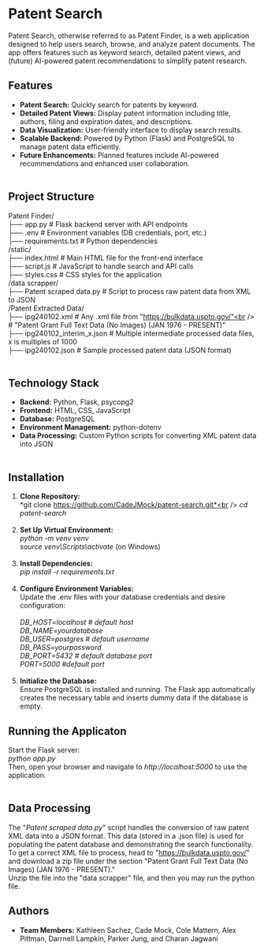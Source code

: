 # Patent Search

Patent Search, otherwise referred to as Patent Finder, is a web application designed to help users search, browse, and analyze patent documents. The app offers features such as keyword search, detailed patent views, and (future) AI-powered patent recommendations to simplify patent research.

## Features
- **Patent Search:** Quickly search for patents by keyword.
- **Detailed Patent Views:** Display patent information including title, authors, filing and expiration dates, and descriptions.
- **Data Visualization:** User-friendly interface to display search results.
- **Scalable Backend:** Powered by Python (Flask) and PostgreSQL to manage patent data efficiently.
- **Future Enhancements:** Planned features include AI-powered recommendations and enhanced user collaboration.<br /><br />

## Project Structure
Patent Finder/<br />
├── app.py                       # Flask backend server with API endpoints<br />
├── .env                         # Environment variables (DB credentials, port, etc.)<br />
├── requirements.txt             # Python dependencies<br />
/static/<br />
  ├── index.html                   # Main HTML file for the front-end interface<br />
  ├── script.js                    # JavaScript to handle search and API calls<br />
  ├── styles.css                   # CSS styles for the application<br />
/data scrapper/<br />
  ├── Patent scraped data.py         # Script to process raw patent data from XML to JSON<br />
  /Patent Extracted Data/<br />
    ├── ipg240102.xml                # Any .xml file from "https://bulkdata.uspto.gov/"<br /> 
                                     # "Patent Grant Full Text Data (No Images) (JAN 1976 - PRESENT)"<br />
    ├── ipg240102_interim_x.json     # Multiple intermediate processed data files, x is multiples of 1000<br />
    ├── ipg240102.json               # Sample processed patent data (JSON format)<br /><br />


## Technology Stack
- **Backend:** Python, Flask, psycopg2
- **Frontend:** HTML, CSS, JavaScript
- **Database:** PostgreSQL
- **Environment Management:** python-dotenv
- **Data Processing:** Custom Python scripts for converting XML patent data into JSON<br /><br />

## Installation
1. **Clone Repository:**<br />
*git clone https://github.com/CadeJMock/patent-search.git*<br />
*cd patent-search*<br /><br />
2. **Set Up Virtual Environment:**<br />
*python -m venv venv*<br />
*source venv\Scripts\activate* (on Windows)<br /><br />
3. **Install Dependencies:**<br />
*pip install -r requirements.txt*<br /><br />
4. **Configure Environment Variables:**<br />
Update the .env files with your database credentials and desire configuration:<br /><br />
*DB_HOST=localhost # default host<br />
DB_NAME=yourdatabase<br />
DB_USER=postgres # default username<br />
DB_PASS=yourpassword<br />
DB_PORT=5432 # default database port <br />
PORT=5000 #default port*<br /><br />
5. **Initialize the Database:**<br />
Ensure PostgreSQL is installed and running. The Flask app automatically creates the necessary table and inserts dummy data if the database is empty.<br />

## Running the Applicaton
Start the Flask server:<br />
*python app.py*<br />
Then, open your browser and navigate to *http://localhost:5000* to use the application.<br /><br />

## Data Processing
The "*Patent scraped data.py*" script handles the conversion of raw patent XML data into a JSON format. This data (stored in a .json file) is used for populating the patent database and demonstrating the search functionality.<br />
To get a correct XML file to process, head to "https://bulkdata.uspto.gov/" and download a zip file under the section "Patent Grant Full Text Data (No Images) (JAN 1976 - PRESENT)."<br />
Unzip the file into the "data scrapper" file, and then you may run the python file.<br />

## Authors
- **Team Members:** Kathleen Sachez, Cade Mock, Cole Mattern, Alex Pittman, Darrnell Lampkin, Parker Jung, and Charan Jagwani
